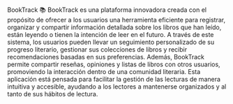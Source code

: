BookTrack 📚
BookTrack es una plataforma innovadora creada con el propósito de ofrecer a los usuarios una herramienta eficiente para registrar, organizar y compartir información detallada sobre los libros que han leído, están leyendo o tienen la intención de leer en el futuro. A través de este sistema, los usuarios pueden llevar un seguimiento personalizado de su progreso literario, gestionar sus colecciones de libros y recibir recomendaciones basadas en sus preferencias. Además, BookTrack permite compartir reseñas, opiniones y listas de libros con otros usuarios, promoviendo la interacción dentro de una comunidad literaria. Esta aplicación está pensada para facilitar la gestión de las lecturas de manera intuitiva y accesible, ayudando a los lectores a mantenerse organizados y al tanto de sus hábitos de lectura.